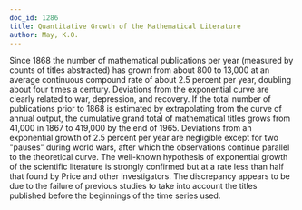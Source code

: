 ```yaml
---
doc_id: 1286
title: Quantitative Growth of the Mathematical Literature
author: May, K.O.
---
```


Since 1868 the number of mathematical publications per year
(measured by counts of titles abstracted) has grown from about 800
to 13,000 at an average continuous compound rate of about 2.5 percent
per year, doubling about four times a century.  Deviations from the
exponential curve are clearly related to war, depression, and recovery.  If the
total number of publications prior to 1868 is estimated by extrapolating from
the curve of annual output, the cumulative grand total of mathematical titles
grows from 41,000 in 1867 to 419,000 by the end of 1965.  Deviations from
an exponential growth of 2.5 percent per year are negligible except for two
"pauses" during world wars, after which the observations continue parallel
to the theoretical curve.  The well-known hypothesis of exponential
growth of the scientific literature is strongly confirmed but at a rate less
than half that found by Price and other investigators.	The discrepancy appears
to be due to the failure of previous studies to take into account the
titles published before the beginnings of the time series used.